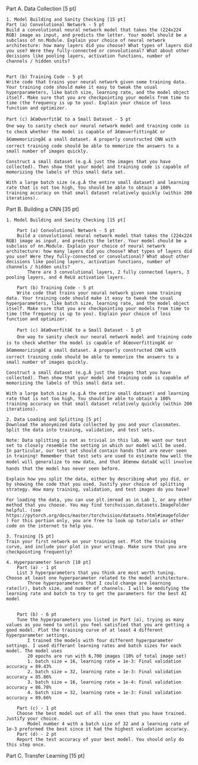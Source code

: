 Part A. Data Collection [5 pt]

    1. Model Building and Sanity Checking [15 pt]
    Part (a) Convolutional Network - 5 pt
    Build a convolutional neural network model that takes the (224x224 RGB) image as input, and predicts the letter. Your model should be a subclass of nn.Module. Explain your choice of neural network architecture: how many layers did you choose? What types of layers did you use? Were they fully-connected or convolutional? What about other decisions like pooling layers, activation functions, number of channels / hidden units?


    Part (b) Training Code - 5 pt
    Write code that trains your neural network given some training data. Your training code should make it easy to tweak the usual hyperparameters, like batch size, learning rate, and the model object itself. Make sure that you are checkpointing your models from time to time (the frequency is up to you). Explain your choice of loss function and optimizer.

    Part (c) â€œOverfitâ€ to a Small Dataset - 5 pt
    One way to sanity check our neural network model and training code is to check whether the model is capable of â€œoverfittingâ€ or â€œmemorizingâ€ a small dataset. A properly constructed CNN with correct training code should be able to memorize the answers to a small number of images quickly.

    Construct a small dataset (e.g.Â just the images that you have collected). Then show that your model and training code is capable of memorizing the labels of this small data set.

    With a large batch size (e.g.Â the entire small dataset) and learning rate that is not too high, You should be able to obtain a 100% training accuracy on that small dataset relatively quickly (within 200 iterations).


Part B. Building a CNN [35 pt]

    1. Model Building and Sanity Checking [15 pt]

        Part (a) Convolutional Network - 5 pt
        Build a convolutional neural network model that takes the (224x224 RGB) image as input, and predicts the letter. Your model should be a subclass of nn.Module. Explain your choice of neural network architecture: how many layers did you choose? What types of layers did you use? Were they fully-connected or convolutional? What about other decisions like pooling layers, activation functions, number of channels / hidden units?
            There are 3 convolutional layers, 2 fully connected layers, 3 pooling layers, and 4 ReLU activation layers. 

        Part (b) Training Code - 5 pt
        Write code that trains your neural network given some training data. Your training code should make it easy to tweak the usual hyperparameters, like batch size, learning rate, and the model object itself. Make sure that you are checkpointing your models from time to time (the frequency is up to you). Explain your choice of loss function and optimizer.

        Part (c) â€œOverfitâ€ to a Small Dataset - 5 pt
        One way to sanity check our neural network model and training code is to check whether the model is capable of â€œoverfittingâ€ or â€œmemorizingâ€ a small dataset. A properly constructed CNN with correct training code should be able to memorize the answers to a small number of images quickly.

    Construct a small dataset (e.g.Â just the images that you have collected). Then show that your model and training code is capable of memorizing the labels of this small data set.

    With a large batch size (e.g.Â the entire small dataset) and learning rate that is not too high, You should be able to obtain a 100% training accuracy on that small dataset relatively quickly (within 200 iterations).

    2. Data Loading and Splitting [5 pt]
    Download the anonymized data collected by you and your classmates. Split the data into training, validation, and test sets.

    Note: Data splitting is not as trivial in this lab. We want our test set to closely resemble the setting in which our model will be used. In particular, our test set should contain hands that are never seen in training! Remember that test sets are used to estimate how well the model will generalize to new data, and that â€œnew dataâ€ will involve hands that the model has never seen before.

    Explain how you split the data, either by describing what you did, or by showing the code that you used. Justify your choice of splitting strategy. How many training, validation, and test images do you have?

    For loading the data, you can use plt.imread as in Lab 1, or any other method that you choose. You may find torchvision.datasets.ImageFolder helpful. (see https://pytorch.org/docs/master/torchvision/datasets.html#imagefolder ) For this portion only, you are free to look up tutorials or other code on the internet to help you.

    3. Training [5 pt]
    Train your first network on your training set. Plot the training curve, and include your plot in your writeup. Make sure that you are checkpointing frequently!

    4. Hyperparameter Search [10 pt]
        Part (a) - 1 pt
        List 3 hyperparameters that you think are most worth tuning. Choose at least one hyperparameter related to the model architecture.
            Three hyperparameters that I could change are learning rate(lr), batch size, and number of channels. I will be modifying the learning rate and batch to try to get the parameters for the best AI model


        Part (b) - 6 pt
        Tune the hyperparameters you listed in Part (a), trying as many values as you need to until you feel satisfied that you are getting a good model. Plot the training curve of at least 4 different hyperparameter settings.
            I trained the models with four different hyperparameter settings. I used differant learning rates and batch sizes for each model. The model uses 
            20 epochs are run with 6,700 images (10% of total image set)
            1. batch size = 16, learning rate = 1e-3: Final validation accuracy = 89.43%
            2. batch size = 32, learning rate = 1e-3: Final validation accuracy = 85.86%
            3. batch size = 16, learning rate = 1e-4: Final validation accuracy = 86.78%
            4. batch size = 32, learning rate = 1e-3: Final validation accuracy = 89.66%

        Part (c) - 1 pt
        Choose the best model out of all the ones that you have trained. Justify your choice.
            Model number 4 with a batch size of 32 and a learning rate of 1e-3 preformed the best since it had the highest valudation accuracy.
        Part (d) - 2 pt
        Report the test accuracy of your best model. You should only do this step once.

Part C. Transfer Learning [15 pt]